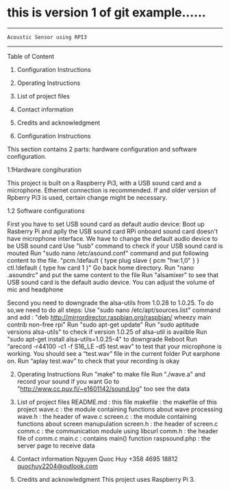 # this is version 1 of git example......

----------------------------------------------
	Acoustic Sensor using RPI3
--------------------------------------------------

Table of Content
1. Configuration Instructions
2. Operating Instructions
3. List of project files
4. Contact information
5. Credits and acknowledgment


1. Configuration Instructions

This section contains 2 parts: hardware configuration and software configuration.

1.1Hardware congihuration

This project is built on a Raspberry Pi3, with a USB sound card and a microphone.
Ethernet connection is recommended. If and older version of Rpberry Pi3 is used,
certain change might be necessary.

1.2 Software configurations

First you have to set USB sound card as default audio device:
	Boot up Rasberry Pi and aplly the USB sound card
	RPi onboard sound card doesn't have microphone interface. We have to change the default audio device to be USB sound card
	Use "lusb" command to check if your USB sound card is mouted
	Run "sudo nano /etc/asound.conf" command and put following content to the file. "pcm.!default { type plug slave { pcm "hw:1,0" } } ctl.!default { type hw card 1 }"
	Go back home directory. Run "nano .asoundrc" and put the same content to the file
	Run "alsamixer" to see that USB sound card is the default audio device. You can adjust the volume of mic and headphone


Second you need to downgrade the alsa-utils from 1.0.28 to 1.0.25. To do so,we need to do all steps:
Use "sudo nano /etc/apt/sources.list" command and add : "deb http://mirrordirector.raspbian.org/raspbian/ wheezy main contrib non-free rpi"
Run "sudo apt-get update"
Run "sudo aptitude versions alsa-utils" to check if version 1.0.25 of alsa-util is availble
Run "sudo apt-get install alsa-utils=1.0.25-4" to downgrade
Reboot
Run “arecord -r44100 -c1 -f S16_LE -d5 test.wav” to test that your microphone is working. You should see a “test.wav” file in the current folder
Put earphone on. Run “aplay test.wav” to check that your recording is okay

2. Operating Instructions
Run "make" to make file
Run "./wave.a" and record your sound if you want
Go to "http://www.cc.puv.fi/~e1601142/sound.log" too see the data

3. List of project files
README.md	: this file
makefile	: the makefile of this project
wave.c		: the module containing functions about wave processing
wave.h		: the header of wave.c
screen.c	: the module containing functions about screen manupulation
screen.h	: the header of screen.c
comm.c		: the communication module using libcurl
comm.h 	: the header file of comm.c
main.c		: contains main() function
raspsound.php	: the server page to receive data


4. Contact information
Nguyen Quoc Huy
+358 4695 18812
quochuy2204@outlook.com

5. Credits and acknowledgment
This project uses Raspberry Pi 3.
